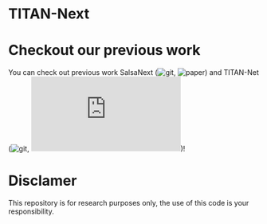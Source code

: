 # TITAN-Next



# Checkout our previous work

You can check out previous work SalsaNext (![git](https://github.com/Halmstad-University/SalsaNext), ![paper](https://arxiv.org/abs/2003.03653)) and TITAN-Net (![git](https://github.com/Halmstad-University/TITAN-NET), ![paper](https://openaccess.thecvf.com/content/ICCV2021W/AVVision/papers/Cortinhal_Semantics-Aware_Multi-Modal_Domain_Translation_From_LiDAR_Point_Clouds_to_Panoramic_ICCVW_2021_paper.pdf))!

# Disclamer

This repository is for research purposes only, the use of this code is your responsibility.
